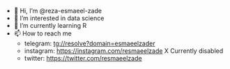 - 👋 Hi, I’m @reza-esmaeel-zade
- 👀 I’m interested in data science
- 🌱 I’m currently learning R
- 📫 How to reach me 
  - telegram: <tg://resolve?domain=esmaeelzader>
  - instagram: https://instagram.com/resmaeelzade X Currently disabled
  - twitter: https://twitter.com/resmaeelzade

<!---
reza-esmaeel-zade/reza-esmaeel-zade is a ✨ special ✨ repository because its `README.md` (this file) appears on your GitHub profile.
You can click the Preview link to take a look at your changes.
--->
